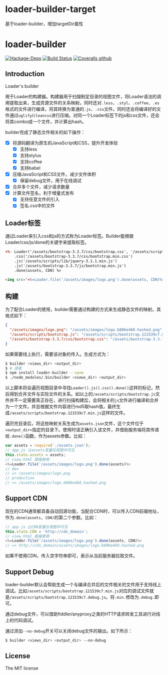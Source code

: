 loader-builder-target
==============
基于loader-builder，增加targetDir属性

loader-builder
==============
[![Hackage-Deps](https://img.shields.io/hackage-deps/v/lens.svg)](https://david-dm.org/JacksonTian/loader-builder) [![Build Status](https://travis-ci.org/JacksonTian/loader-builder.svg?branch=master)](https://travis-ci.org/JacksonTian/loader-builder) [![Coveralls github](https://img.shields.io/coveralls/github/JacksonTian/loader-builder.svg)](https://coveralls.io/r/JacksonTian/loader-builder)

## Introduction

Loader's builder

用于Loader的构建器。构建器用于扫描制定目录的视图文件，将Loader语法的调用提取出来，生成资源文件的关系映射。同时还对`.less`、`.styl`、`.coffee`、`.es`格式的文件进行编译，将其转换为普通的`.js`、`.css`文件。同时还会将编译好的文件通过`uglify`/`cleancss`进行压缩。对同一个Loader标签下的js和css文件，还会将其combo成一个文件，并计算出hash。

builder完成了静态文件相关的如下操作：

- [x] 将源码翻译为原生的JavaScript和CSS，提升开发体验
  - [x] 支持less
  - [x] 支持stylus
  - [x] 支持coffee
  - [x] 支持babel
- [x] 压缩JavaScript和CSS文件，减少文件体积
  - [x] 保留debug文件，用于在线调试
- [x] 合并多个文件，减少请求数量
- [x] 计算文件签名，利于增量式发布
  - [x] 支持任意文件的引入
  - [x] 签名.css中的文件

## Loader标签
通过Loader来引入css和js的方式称为Loader标签。Builder能根据Loader/css/js/done的关键字来提取标签。

```html
<%- Loader('/assets/bootstrap-3.3.7/css/bootstrap.css', '/assets/scripts/bootstrap.js')
    .css('/assets/bootstrap-3.3.7/css/bootstrap.min.css')
    .js('/assets/scripts/lib/jquery-3.1.1.min.js')
    .js('/assets/bootstrap-3.3.7/js/bootstrap.min.js')
    .done(assets, CDN) %>

<img src="<%=Loader.file('/assets/images/logo.png').done(assets, CDN)%>" class="nav-logo">
```

## 构建

为了配合Loader的使用，builder需要通过构建的方式来生成静态文件的映射。其格式如下：

```json
{
  "/assets/images/logo.png": "/assets/images/logo.b806e460.hashed.png",
  "/assets/scripts/bootstrap.js": "/assets/scripts/bootstrap.121539c7.min.js",
  "/assets/bootstrap-3.3.7/css/bootstrap.css": "/assets/bootstrap-3.3.7/css/bootstrap.b8e0f876.min.css"
}
```

如果需要线上执行，需要该对象的传入。生成方式为：

```sh
$ builder <views_dir> <output_dir>
$ # 或者
$ npm install loader-builder --save
$ ./node_modules/.bin/builder <views_dir> <output_dir>
```

以上脚本将会遍历视图目录中寻找`Loader().js().css().done()`这样的标记，然后得到合并文件与实际文件的关系。如以上的`/assets/scripts/bootstrap.js`文件并不一定需要真正存在，进行扫描构建后，会将相关的`js`文件进行编译和合并为一个文件。并且根据文件内容进行md5取hash值，最终生成`/assets/scripts/bootstrap.121539c7.min.js`这样的文件。

遍历完目录后，将这些映射关系生成为`assets.json`文件，这个文件位于`<output_dir>`指定的目录下。使用时请正确引入该文件，并借助服务端将其传递给`.done()`函数，作为assets参数。比如：

```js
var assets = require('./assets.json');
// app.js 让assets变量在视图中可见
this.state.assets = assets;
// view.html 直接使用
<%=Loader.file('/assets/images/logo.png').done(assets)%>
// dev
// => /assets/images/logo.png
// production
// => /assets/images/logo.b806e460.hashed.png
```

## Support CDN

现在的CDN通常都具备自动回源功能，当配合CDN时，可以传入CDN前缀地址，作为`.done(assets, CDN)`的第二个参数。比如：

```js
// app.js 让CDN变量在视图中可见
this.state.CDN = 'http://cdn_domain';
// view.html 直接使用
<%=Loader.file('/assets/images/logo.png').done(assets, CDN)%>
// => http://cdn_domain/assets/images/logo.b806e460.hashed.png
```

如果不使用CDN，传入空字符串即可，表示从当前服务器拉取文件。

## Support Debug

loader-builder默认会帮助生成一个与编译合并后的文件相关的文件用于支持线上调试。比如`/assets/scripts/bootstrap.121539c7.min.js`对应的调试文件就是`/assets/scripts/bootstrap.121539c7.debug.js`。将`.min.`修改为`.debug.`即可。

通过debug文件，可以借助fiddler/anyproxy之类的HTTP请求转发工具进行对线上的代码调试。

通过添加`--no-debug`开关可以关闭debug文件的输出。如下所示：

```sh
$ builder <views_dir> <output_dir> --no-debug
```

## License
The MIT license
